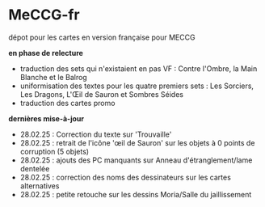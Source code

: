 # MeCCG-fr

dépot pour les cartes en version française pour MECCG 

__en phase de relecture__

* traduction des sets qui n'existaient en pas VF : Contre l'Ombre, la Main Blanche et le Balrog
* uniformisation des textes pour les quatre premiers sets : Les Sorciers, Les Dragons, L'Œil de Sauron et Sombres Séides
* traduction des cartes promo

__dernières mise-à-jour__

* 28.02.25 : Correction du texte sur 'Trouvaille'
* 28.02.25 : retrait de l'icône 'œil de Sauron' sur les objets à 0 points de corruption (5 objets)
* 28.02.25 : ajouts des PC manquants sur Anneau d'étranglement/lame dentelée
* 28.02.25 : correction des noms des dessinateurs sur les cartes alternatives
* 28.02.25 : petite retouche sur les dessins Moria/Salle du jaillissement



